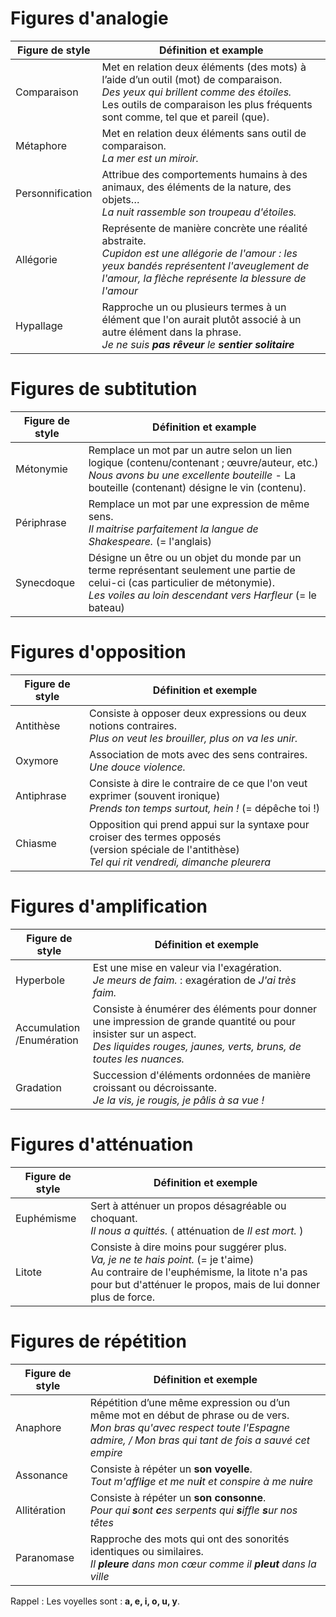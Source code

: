 # Figures d'analogie

| Figure de style  | Définition et example                                                                                                                                                                                                 |
| ---------------- | --------------------------------------------------------------------------------------------------------------------------------------------------------------------------------------------------------------------- |
| Comparaison      | Met en relation deux éléments (des mots) à l’aide d’un outil (mot) de comparaison.<br>*Des yeux qui brillent comme des étoiles.*<br>Les outils de comparaison les plus fréquents sont comme, tel que et pareil (que). |
| Métaphore        | Met en relation deux éléments sans outil de comparaison.<br>*La mer est un miroir.*                                                                                                                                   |
| Personnification | Attribue des comportements humains à des animaux, des éléments de la nature, des objets…<br>*La nuit rassemble son troupeau d'étoiles.*                                                                               |
| Allégorie        | Représente de manière concrète une réalité abstraite.<br>*Cupidon est une allégorie de l'amour : les yeux bandés représentent l'aveuglement de l'amour, la flèche représente la blessure de l'amour*                  |
| Hypallage        | Rapproche un ou plusieurs termes à un élément que l'on aurait plutôt associé à un autre élément dans la phrase.<br>*Je ne suis **pas rêveur** le **sentier solitaire***                                               |
# Figures de subtitution
| Figure de style | Définition et example                                                                                                                                                                          |
| --------------- | ---------------------------------------------------------------------------------------------------------------------------------------------------------------------------------------------- |
| Métonymie       | Remplace un mot par un autre selon un lien logique (contenu/contenant ; œuvre/auteur, etc.)<br>*Nous avons bu une excellente bouteille* - La bouteille (contenant) désigne le vin (contenu).   |
| Périphrase      | Remplace un mot par une expression de même sens.<br>*Il maitrise parfaitement la langue de Shakespeare.* (= l'anglais)                                                                         |
| Synecdoque      | Désigne un être ou un objet du monde par un terme représentant seulement une partie de celui-ci (cas particulier de métonymie).<br>*Les voiles au loin descendant vers Harfleur* (= le bateau) |
# Figures d'opposition

| Figure de style | Définition et exemple                                                                                                                                        |
| --------------- | ------------------------------------------------------------------------------------------------------------------------------------------------------------ |
| Antithèse       | Consiste à opposer deux expressions ou deux notions contraires.<br>*Plus on veut les brouiller, plus on va les unir.*                                        |
| Oxymore         | Association de mots avec des sens contraires.<br>*Une douce violence.*                                                                                       |
| Antiphrase      | Consiste à dire le contraire de ce que l'on veut exprimer (souvent ironique)<br>*Prends ton temps surtout, hein !* (= dépêche toi !)                         |
| Chiasme         | Opposition qui prend appui sur la syntaxe pour croiser des termes opposés <br>(version spéciale de l'antithèse)<br>*Tel qui rit vendredi, dimanche pleurera* |
# Figures d'amplification
| Figure de style              | Définition et exemple                                                                                                                                                                 |
| ---------------------------- | ------------------------------------------------------------------------------------------------------------------------------------------------------------------------------------- |
| Hyperbole                    | Est une mise en valeur via l'exagération.<br>*Je meurs de faim.* : exagération de *J'ai très faim.*                                                                                   |
| Accumulation<br>/Enumération | Consiste à énumérer des éléments pour donner une impression de grande quantité ou pour insister sur un aspect.<br>*Des liquides rouges, jaunes, verts, bruns, de toutes les nuances.* |
| Gradation                    | Succession d'éléments ordonnées de manière croissant ou décroissante.<br>*Je la vis, je rougis, je pâlis à sa vue !*                                                                  |
# Figures d'atténuation
| Figure de style | Définition et exemple                                                                                                                                                                                     |
| --------------- | --------------------------------------------------------------------------------------------------------------------------------------------------------------------------------------------------------- |
| Euphémisme      | Sert à atténuer un propos désagréable ou choquant.<br>*Il nous a quittés.* ( atténuation de *Il est mort.* )                                                                                              |
| Litote          | Consiste à dire moins pour suggérer plus.<br>*Va, je ne te hais point.* (= je t'aime)<br>Au contraire de l'euphémisme, la litote n'a pas pour but d'atténuer le propos, mais de lui donner plus de force. |
# Figures de répétition
| Figure de style | Définition et exemple                                                                                                                                                                 |
| --------------- | ------------------------------------------------------------------------------------------------------------------------------------------------------------------------------------- |
| Anaphore        | Répétition d’une même expression ou d’un même mot en début de phrase ou de vers.<br>*Mon bras qu'avec respect toute l'Espagne admire, / Mon bras qui tant de fois a sauvé cet empire* |
| Assonance       | Consiste à répéter un **son voyelle**.<br>*Tout m'affl**i**ge et me nu**i**t et conspire à me nu**i**re*                                                                              |
| Allitération    | Consiste à répéter un **son consonne**.<br>*Pour qui **s**ont **c**es serpents qui **s**iffle **s**ur nos têtes*                                                                      |
| Paranomase      | Rapproche des mots qui ont des sonorités identiques ou similaires.<br>*Il **pleure** dans mon cœur comme il **pleut** dans la ville*                                                  |
Rappel : Les voyelles sont : **a, e, i, o, u, y**.